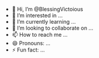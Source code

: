 - 👋 Hi, I’m @BlessingVictoious
- 👀 I’m interested in ...
- 🌱 I’m currently learning ...
- 💞️ I’m looking to collaborate on ...
- 📫 How to reach me ...
- 😄 Pronouns: ...
- ⚡ Fun fact: ...

<!---
BlessingVictoious/BlessingVictoious is a ✨ special ✨ repository because its `README.md` (this file) appears on your GitHub profile.
You can click the Preview link to take a look at your changes.
--->
